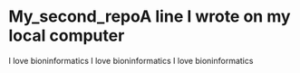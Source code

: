 # My_second_repoA line I wrote on my local computer
 I love bioninformatics
 I love bioninformatics
 I love bioninformatics
